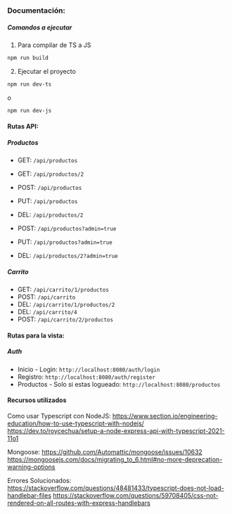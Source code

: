 ### Documentación:

##### Comandos a ejecutar
1. Para compilar de TS a JS
```bash
npm run build
```
2. Ejecutar el proyecto
```bash
npm run dev-ts
```
o
```bash
npm run dev-js
```
#### Rutas API:
##### Productos
- GET: `/api/productos`
- GET: ``/api/productos/2``
- POST: ``/api/productos``
- PUT: ``/api/productos``
- DEL: ``/api/productos/2``

- POST: ``/api/productos?admin=true``
- PUT: ``/api/productos?admin=true``
- DEL: ``/api/productos/2?admin=true``
##### Carrito

- GET: ``/api/carrito/1/productos``
- POST: ``/api/carrito``
- DEL: ``/api/carrito/1/productos/2``
- DEL: ``/api/carrito/4``
- POST: ``/api/carrito/2/productos``

#### Rutas para la vista:

##### Auth
- Inicio - Login: `http://localhost:8080/auth/login`
- Registro: `http://localhost:8080/auth/register`
- Productos - Solo si estas logueado: `http://localhost:8080/productos`
#### Recursos utilizados

Como usar Typescript con NodeJS:
https://www.section.io/engineering-education/how-to-use-typescript-with-nodejs/
https://dev.to/roycechua/setup-a-node-express-api-with-typescript-2021-11o1

Mongoose:
https://github.com/Automattic/mongoose/issues/10632
https://mongoosejs.com/docs/migrating_to_6.html#no-more-deprecation-warning-options

Errores Solucionados:
https://stackoverflow.com/questions/48481433/typescript-does-not-load-handlebar-files
https://stackoverflow.com/questions/59708405/css-not-rendered-on-all-routes-with-express-handlebars
